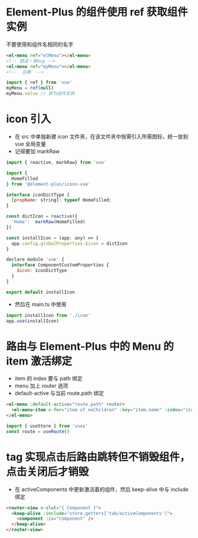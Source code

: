 # Element-Plus 的组件使用 ref 获取组件实例

不要使用和组件名相同的名字

```html
<el-menu ref="elMenu"></el-menu>
<!-- 错误！有bug -->
<el-menu ref="myMenu"></el-menu>
<!--  正确  -->
```

```js
import { ref } from 'vue'
myMenu = ref(null)
myMenu.value // 即为组件实例
```

# icon 引入

- 在 src 中单独新建 icon 文件夹，在该文件夹中按需引入所需图标，统一放到 vue 全局变量
- 记得要加 markRaw

```js
import { reactive, markRaw} from 'vue'

import {
  HomeFilled
} from '@element-plus/icons-vue'

interface iconDictType {
  [propName: string]: typeof HomeFilled;
}

const dictIcon = reactive({
  'Home':  markRaw(HomeFilled)
})

const installIcon = (app: any) => {
  app.config.globalProperties.$icon = dictIcon
}

declare module 'vue' {
  interface ComponentCustomProperties {
    $icon: iconDictType
  }
}

export default installIcon
```

- 然后在 main.ts 中使用

```js
import installIcon from './icon'
app.use(installIcon)
```

# 路由与 Element-Plus 中的 Menu 的 item 激活绑定

- item 的 index 要与 path 绑定
- menu 加上 router 选项
- default-active 与当前 route.path 绑定

```html
<el-menu :default-active="route.path" router>
  <el-menu-item v-for="item of noChildren" :key="item.name" :index="item.path"></el-menu-item>
</el-menu>
```

```js
import { useStore } from 'vuex'
const route = useRoute()
```

# tag 实现点击后路由跳转但不销毁组件，点击关闭后才销毁

- 在 activeComponents 中更新激活着的组件，然后 keep-alive 中与 include 绑定

```html
<router-view v-slot="{ Component }">
  <keep-alive :include="store.getters['tab/activeComponents']">
    <component :is="Component" />
  </keep-alive>
</router-view>
```
